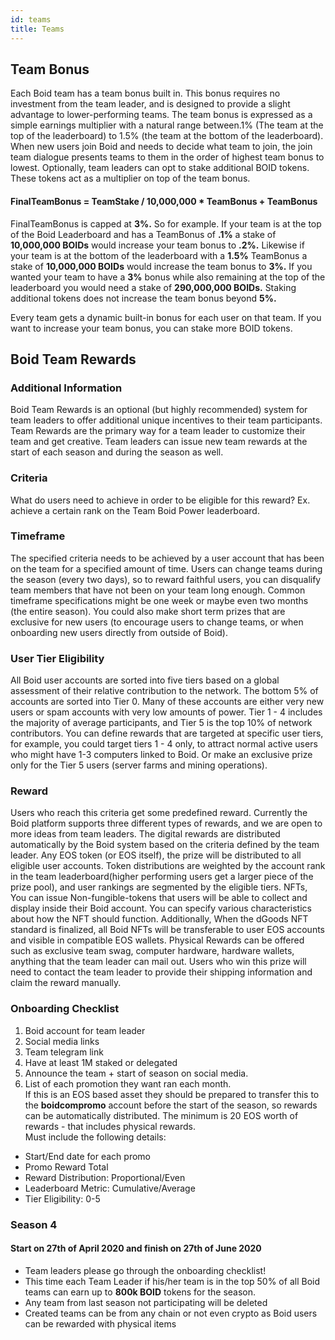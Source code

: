 ```yaml
---
id: teams
title: Teams
---
```

## Team Bonus
Each Boid team has a team bonus built in. This bonus requires no investment from the team leader, and is designed to provide a slight advantage to lower-performing teams. The team bonus is expressed as a simple earnings multiplier with a natural range between.1% (The team at the top of the leaderboard) to 1.5% (the team at the bottom of the leaderboard). When new users join Boid and needs to decide what team to join, the join team dialogue presents teams to them in the order of highest team bonus to lowest. Optionally, team leaders can opt to stake additional BOID tokens. These tokens act as a multiplier on top of the team bonus.

#### FinalTeamBonus = TeamStake / 10,000,000 * TeamBonus + TeamBonus

FinalTeamBonus is capped at **3%.** So for example. If your team is at the top of the Boid Leaderboard and has a TeamBonus of **.1%** a stake of **10,000,000 BOIDs** would increase your team bonus to **.2%.** Likewise if your team is at the bottom of the leaderboard with a **1.5%** TeamBonus a stake of **10,000,000 BOIDs** would increase the team bonus to **3%.** If you wanted your team to have a **3%** bonus while also remaining at the top of the leaderboard you would need a stake of **290,000,000 BOIDs.** Staking additional tokens does not increase the team bonus beyond **5%.**

Every team gets a dynamic built-in bonus for each user on that team. If you want to increase your team bonus, you can stake more BOID tokens.

## Boid Team Rewards

### Additional Information
Boid Team Rewards is an optional (but highly recommended) system for team leaders to offer additional unique incentives to their team participants. Team Rewards are the primary way for a team leader to customize their team and get creative. Team leaders can issue new team rewards at the start of each season and during the season as well.

### Criteria
What do users need to achieve in order to be eligible for this reward? Ex. achieve a certain rank on the Team Boid Power leaderboard.

### Timeframe
The specified criteria needs to be achieved by a user account that has been on the team for a specified amount of time. Users can change teams during the season (every two days), so to reward faithful users, you can disqualify team members that have not been on your team long enough. Common timeframe specifications might be one week or maybe even two months (the entire season). You could also make short term prizes that are exclusive for new users (to encourage users to change teams, or when onboarding new users directly from outside of Boid).

### User Tier Eligibility
All Boid user accounts are sorted into five tiers based on a global assessment of their relative contribution to the network. The bottom 5% of accounts are sorted into Tier 0. Many of these accounts are either very new users or spam accounts with very low amounts of power. Tier 1 - 4 includes the majority of average participants, and Tier 5 is the top 10% of network contributors. You can define rewards that are targeted at specific user tiers, for example, you could target tiers 1 - 4 only, to attract normal active users who might have 1-3 computers linked to Boid. Or make an exclusive prize only for the Tier 5 users (server farms and mining operations).

### Reward
Users who reach this criteria get some predefined reward. Currently the Boid platform supports three different types of rewards, and we are open to more ideas from team leaders. The digital rewards are distributed automatically by the Boid system based on the criteria defined by the team leader.
Any EOS token (or EOS itself), the prize will be distributed to all eligible user accounts. Token distributions are weighted by the account rank in the team leaderboard(higher performing users get a larger piece of the prize pool), and user rankings are segmented by the eligible tiers.
NFTs, You can issue Non-fungible-tokens that users will be able to collect and display inside their Boid account. You can specify various characteristics about how the NFT should function. Additionally, When the dGoods NFT standard is finalized, all Boid NFTs will be transferable to user EOS accounts and visible in compatible EOS wallets.
Physical Rewards can be offered such as exclusive team swag, computer hardware, hardware wallets, anything that the team leader can mail out. Users who win this prize will need to contact the team leader to provide their shipping information and claim the reward manually.

### Onboarding Checklist

1. Boid account for team leader
2. Social media links
3. Team telegram link
4. Have at least 1M staked or delegated
5. Announce the team + start of season on social media.
6. List of each promotion they want ran each month.  
If this is an EOS based asset they should be prepared to transfer this to the **boidcompromo** account before the start of the season, so rewards can be automatically distributed. The minimum is 20 EOS worth of rewards - that includes physical rewards.  
Must include the following details:
- Start/End date for each promo
- Promo Reward Total
- Reward Distribution: Proportional/Even
- Leaderboard Metric: Cumulative/Average
- Tier Eligibility: 0-5

### Season 4
#### Start on 27th of April 2020 and finish on 27th of June 2020 

- Team leaders please go through the onboarding checklist!
- This time each Team Leader if his/her team is in the top 50% of all Boid teams can earn up to **800k BOID** tokens for the season.
- Any team from last season not participating will be deleted
- Created teams can be from any chain or not even crypto as Boid users can be rewarded with physical items